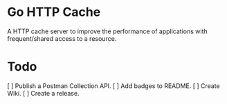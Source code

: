 # Go HTTP Cache
A HTTP cache server to improve the performance of applications with frequent/shared access to a resource.

# Todo
[ ] Publish a Postman Collection API.
[ ] Add badges to README.
[ ] Create Wiki.
[ ] Create a release.